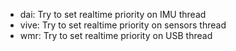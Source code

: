 - dai: Try to set realtime priority on IMU thread
- vive: Try to set realtime priority on sensors thread
- wmr: Try to set realtime priority on USB thread
